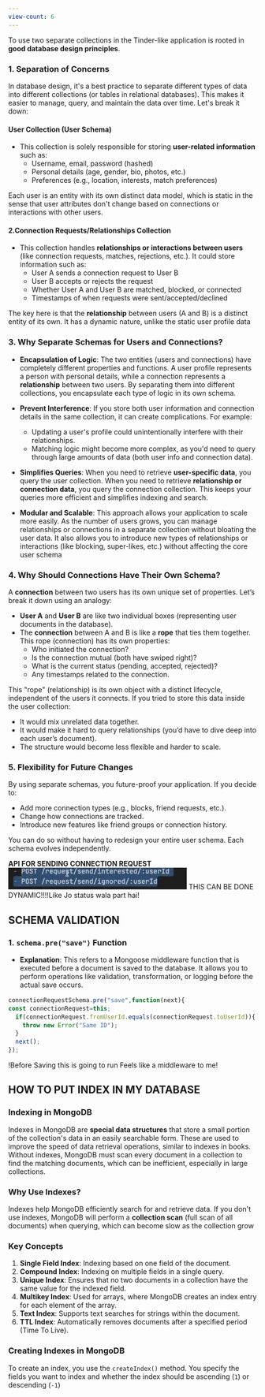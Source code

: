 ```yaml
---
view-count: 6
---
```

To use two separate collections in the Tinder-like application is rooted in **good database design principles**.
### 1. **Separation of Concerns**

In database design, it's a best practice to separate different types of data into different collections (or tables in relational databases). This makes it easier to manage, query, and maintain the data over time. Let's break it down:

#### **User Collection (User Schema)**

- This collection is solely responsible for storing **user-related information** such as:
    - Username, email, password (hashed)
    - Personal details (age, gender, bio, photos, etc.)
    - Preferences (e.g., location, interests, match preferences)

Each user is an entity with its own distinct data model, which is static in the sense that user attributes don't change based on connections or interactions with other users.

#### 2.**Connection Requests/Relationships Collection**

- This collection handles **relationships or interactions between users** (like connection requests, matches, rejections, etc.). It could store information such as:
    - User A sends a connection request to User B
    - User B accepts or rejects the request
    - Whether User A and User B are matched, blocked, or connected
    - Timestamps of when requests were sent/accepted/declined

The key here is that the **relationship** between users (A and B) is a distinct entity of its own. It has a dynamic nature, unlike the static user profile data

### 3. **Why Separate Schemas for Users and Connections?**

- **Encapsulation of Logic**: The two entities (users and connections) have completely different properties and functions. A user profile represents a person with personal details, while a connection represents a **relationship** between two users. By separating them into different collections, you encapsulate each type of logic in its own schema.
    
- **Prevent Interference**: If you store both user information and connection details in the same collection, it can create complications. For example:
    
    - Updating a user's profile could unintentionally interfere with their relationships.
    - Matching logic might become more complex, as you'd need to query through large amounts of data (both user info and connection data).
- **Simplifies Queries**: When you need to retrieve **user-specific data**, you query the user collection. When you need to retrieve **relationship or connection data**, you query the connection collection. This keeps your queries more efficient and simplifies indexing and search.
    
- **Modular and Scalable**: This approach allows your application to scale more easily. As the number of users grows, you can manage relationships or connections in a separate collection without bloating the user data. It also allows you to introduce new types of relationships or interactions (like blocking, super-likes, etc.) without affecting the core user schema

### 4. **Why Should Connections Have Their Own Schema?**

A **connection** between two users has its own unique set of properties. Let’s break it down using an analogy:

- **User A** and **User B** are like two individual boxes (representing user documents in the database).
- The **connection** between A and B is like a **rope** that ties them together. This rope (connection) has its own properties:
    - Who initiated the connection?
    - Is the connection mutual (both have swiped right)?
    - What is the current status (pending, accepted, rejected)?
    - Any timestamps related to the connection.

This "rope" (relationship) is its own object with a distinct lifecycle, independent of the users it connects. If you tried to store this data inside the user collection:

- It would mix unrelated data together.
- It would make it hard to query relationships (you’d have to dive deep into each user’s document).
- The structure would become less flexible and harder to scale.

### 5. **Flexibility for Future Changes**

By using separate schemas, you future-proof your application. If you decide to:

- Add more connection types (e.g., blocks, friend requests, etc.).
- Change how connections are tracked.
- Introduce new features like friend groups or connection history.

You can do so without having to redesign your entire user schema. Each schema evolves independently.

**API FOR SENDING CONNECTION REQUEST**
![25. Logical DB Query & Compound Indexes-20241020150957943.webp](../../../Images/25.%20Logical%20DB%20Query%20&%20Compound%20Indexes-20241020150957943.webp)
THIS CAN BE DONE DYNAMIC!!!!Like Jo status wala part hai!






## SCHEMA VALIDATION 
### 1. `schema.pre("save")` Function

- **Explanation**: This refers to a Mongoose middleware function that is executed before a document is saved to the database. It allows you to perform operations like validation, transformation, or logging before the actual save occurs.


```javascript
connectionRequestSchema.pre("save",function(next){
const connectionRequest=this;
  if(connectionRequest.fromUserId.equals(connectionRequest.toUserId)){
    throw new Error("Same ID");
  }
  next();
});

```

!Before Saving this is going to run Feels like a middleware to me!






## **HOW TO PUT INDEX IN MY DATABASE**

### Indexing in MongoDB

Indexes in MongoDB are **special data structures** that store a small portion of the collection's data in an easily searchable form. These are used to improve the speed of data retrieval operations, similar to indexes in books. Without indexes, MongoDB must scan every document in a collection to find the matching documents, which can be inefficient, especially in large collections.

### Why Use Indexes?

Indexes help MongoDB efficiently search for and retrieve data. If you don't use indexes, MongoDB will perform a **collection scan** (full scan of all documents) when querying, which can become slow as the collection grow

### Key Concepts

1. **Single Field Index**: Indexing based on one field of the document.
2. **Compound Index**: Indexing on multiple fields in a single query.
3. **Unique Index**: Ensures that no two documents in a collection have the same value for the indexed field.
4. **Multikey Index**: Used for arrays, where MongoDB creates an index entry for each element of the array.
5. **Text Index**: Supports text searches for strings within the document.
6. **TTL Index**: Automatically removes documents after a specified period (Time To Live).
### Creating Indexes in MongoDB

To create an index, you use the `createIndex()` method. You specify the fields you want to index and whether the index should be ascending (`1`) or descending (`-1`)